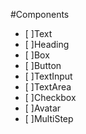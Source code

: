 #Components

- [ ]Text
- [ ]Heading
- [ ]Box
- [ ]Button
- [ ]TextInput
- [ ]TextArea
- [ ]Checkbox
- [ ]Avatar
- [ ]MultiStep
